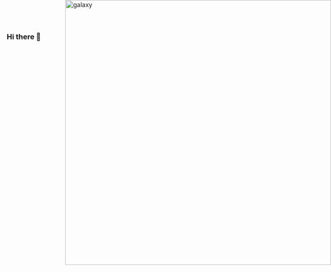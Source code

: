 ### Hi there 👋


<div style="position: absolute; top: 0; right: 0;">
  <img src="https://github.com/Cristhian-Noriega/Cristhian-Noriega/assets/113368548/9cf06b39-738f-439b-baec-9c80d1b8b681" alt="galaxy" width="600">
</div>



<!--
**Cristhian-Noriega/Cristhian-Noriega** is a ✨ _special_ ✨ repository because its `README.md` (this file) appears on your GitHub profile.

Here are some ideas to get you started:

- 🔭 I’m currently working on ...
- 🌱 I’m currently learning ...
- 👯 I’m looking to collaborate on ...
- 🤔 I’m looking for help with ...
- 💬 Ask me about ...
- 📫 How to reach me: ...
- 😄 Pronouns: ...
- ⚡ Fun fact: ...
-->
